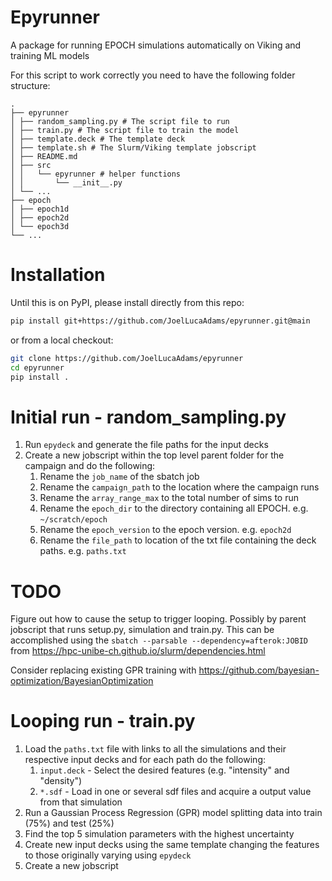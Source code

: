 # Epyrunner
A package for running EPOCH simulations automatically on Viking and training ML models

For this script to work correctly you need to have the following folder structure:
```
.
├── epyrunner
│ ├── random_sampling.py # The script file to run
│ ├── train.py # The script file to train the model
│ ├── template.deck # The template deck
│ ├── template.sh # The Slurm/Viking template jobscript
│ ├── README.md
│ ├── src
│ │   └── epyrunner # helper functions
│ │       └── __init__.py
│ └── ...
├── epoch
│ ├── epoch1d
│ ├── epoch2d
│ └── epoch3d
└── ...
```

# Installation 
Until this is on PyPI, please install directly from this repo:

```bash
pip install git+https://github.com/JoelLucaAdams/epyrunner.git@main
```

or from a local checkout:

```bash
git clone https://github.com/JoelLucaAdams/epyrunner
cd epyrunner
pip install .
```

# Initial run - random_sampling.py
1. Run `epydeck` and generate the file paths for the input decks
2. Create a new jobscript within the top level parent folder for the campaign and do the following:
	1. Rename the `job_name` of the sbatch job
	2. Rename the `campaign_path` to the location where the campaign runs
	3. Rename the `array_range_max` to the total number of sims to run
	4. Rename the `epoch_dir` to the directory containing all EPOCH. e.g. `~/scratch/epoch`
	5. Rename the `epoch_version` to the epoch version. e.g. `epoch2d`
	6. Rename the `file_path` to location of the txt file containing the deck paths. e.g. `paths.txt`

# TODO
Figure out how to cause the setup to trigger looping. Possibly by parent jobscript that runs setup.py, simulation and train.py. This can be accomplished using the `sbatch --parsable --dependency=afterok:JOBID` from https://hpc-unibe-ch.github.io/slurm/dependencies.html

Consider replacing existing GPR training with https://github.com/bayesian-optimization/BayesianOptimization
# Looping run - train.py
1. Load the `paths.txt` file with links to all the simulations and their respective input decks and for each path do the following:
	1. `input.deck` - Select the desired features (e.g. "intensity" and "density")
	2. `*.sdf` - Load in one or several sdf files and acquire a output value from that simulation
2. Run a Gaussian Process Regression (GPR) model splitting data into train (75%) and test (25%)
3. Find the top 5 simulation parameters with the highest uncertainty
4. Create new input decks using the same template changing the features to those originally varying using `epydeck`
5. Create a new jobscript